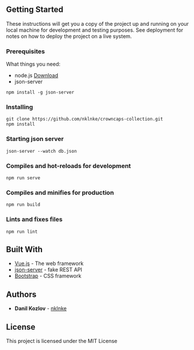 ## Getting Started

These instructions will get you a copy of the project up and running on your local machine for development and testing purposes. See deployment for notes on how to deploy the project on a live system.

### Prerequisites

What things you need:
- node.js [Download](https://nodejs.org/)
- json-server
```
npm install -g json-server
```

### Installing

```
git clone https://github.com/nklnke/crowncaps-collection.git
npm install
```

### Starting json server
```
json-server --watch db.json
```

### Compiles and hot-reloads for development
```
npm run serve
```

### Compiles and minifies for production
```
npm run build
```

### Lints and fixes files
```
npm run lint
```

## Built With

* [Vue.js](https://vuejs.org/) - The web framework
* [json-server](https://github.com/typicode/json-server) - fake REST API
* [Bootstrap](https://getbootstrap.com/) - CSS framework

## Authors

* **Danil Kozlov** - [nklnke](https://github.com/nklnke)

## License

This project is licensed under the MIT License

